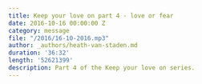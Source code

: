 ```yaml
---
title: Keep your love on part 4 - love or fear
date: 2016-10-16 00:00:00 Z
category: message
file: "/2016/16-10-2016.mp3"
author: _authors/heath-van-staden.md
duration: '36:32'
length: '52621399'
description: Part 4 of the Keep your love on series.
---
```

